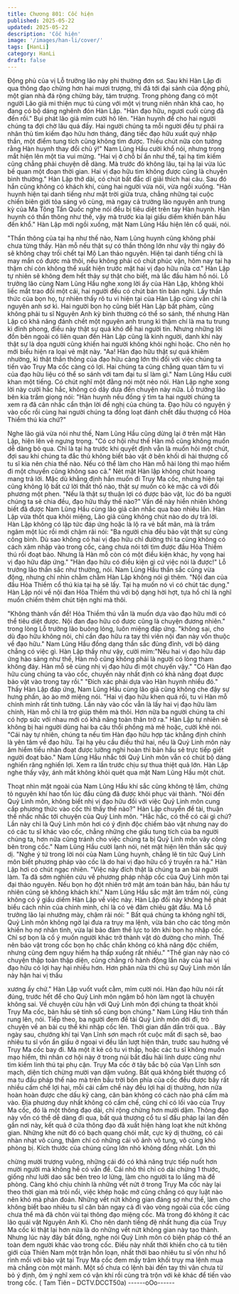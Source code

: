 ```yaml
---
title: Chương 801: Cốc hiện
published: 2025-05-22
updated: 2025-05-22
description: 'Cốc hiện'
image: '/images/han-li/cover/'
tags: [HanLi]
category: HanLi
draft: false
---
```


Động phủ của vị Lỗ trưởng lão này phi thường đơn sơ.
Sau khi Hàn Lập đi qua thông đạo chừng hơn hai mươi trượng,
thì đã tới đại sảnh của động phủ, một gian nhà đá rộng chừng
bảy, tám trượng. Trong phòng đang có một người Lão giả mi thiện
mục tú cùng với một vị trung niên nhân khá cao, họ đang có bộ
dáng nghênh đón Hàn Lập.
"Hàn đạo hữu, ngươi cuối cùng đã đến rồi." Bụi phát lão giả mỉm
cười hô lên.
"Hàn huynh để cho hai người chúng ta đợi chờ lâu quá đấy. Hai
người chúng ta mỗi người đều tự phái ra nhân thủ tìm kiếm đạo
hữu hơn tháng, đáng tiếc đạo hữu xuất quỷ nhập thần, một điểm
tung tích cũng không tìm được. Thiếu chút nữa còn tưởng rằng
Hàn huynh thay đổi chủ ý!" Nam Lũng Hầu cười khổ nói, nhưng
trong mắt hiện lên một tia vui mừng.
"Hai vị ở chỗ bí ẩn như thế, tại hạ tìm kiếm cũng chẳng phải
chuyện dễ dàng. Mà trước đó không lâu, tại hạ lại vừa lúc bế
quan một đoạn thời gian. Hai vị đạo hữu tìm không được cũng là
chuyện bình thường." Hàn Lập thở dài, có chút bất đắc dĩ giải
thích hai câu.
Sau đó hắn cũng không có khách khí, cùng hai người vừa nói,
vừa ngồi xuống.
"Hàn huynh hiện tại danh tiếng như mặt trời giữa trưa, chẳng
những tại cuộc chiến biên giới tỏa sáng vô cùng, mà ngay cả
trưởng lão nguyên anh trung kỳ của Ma Tông Tấn Quốc nghe nói
đều bị tiêu diệt trên tay Hàn huynh. Hàn huynh có thần thông như
thế, vậy mà trước kia lại giấu diếm khiến bản hầu đến khổ." Hàn
Lập mới ngồi xuống, mặt Nam Lũng Hầu hiện lên cổ quái, nói.

"Thần thông của tại hạ như thế nào, Nam Lũng huynh cũng không
phải chưa từng thấy. Hàn mỗ nếu thật sự có thần thông lớn như
vậy thì ngày đó sẽ không chạy trối chết tại Mộ Lan thảo nguyên.
Hiện tại danh tiếng chỉ là may mắn có được mà thôi, nếu không
phải có chút phúc vận, hôm nay tại hạ thậm chí còn không thể
xuất hiện trước mặt hai vị đạo hữu nữa cơ." Hàn Lập tự nhiên sẽ
không đem hết thảy sự thật cho biết, mà lắc đầu hàm hồ nói.
Lỗ trưởng lão cùng Nam Lũng Hầu nghe xong lời ấy của Hàn
Lập, không khỏi liếc mắt trao đổi một cái, hai người đều có chút
bán tín bán nghi.
Lấy thần thức của bọn họ, tự nhiên thấy rõ tu vi hiện tại của Hàn
Lập cũng vẫn chỉ là nguyên anh sơ kì. Hai người bọn họ cũng biết
Hàn Lập bất phàm, cũng không phải tu sĩ Nguyên Anh kỳ bình
thường có thể so sánh, thế nhưng Hàn Lập có khả năng đánh
chết một nguyên anh trung kì thậm chí là ma tu trung kì đỉnh
phong, điều này thật sự quá khó để hai người tin.
Nhưng những lời đồn bên ngoài có liên quan đến Hàn Lập cũng
là kinh người, danh khí này thật sự là dọa người cũng khiến hai
người không khỏi nghi hoặc. Cho nên họ mới biểu hiện ra loại vẻ
mặt này.
"Aa! Hàn đạo hữu thật sự quá khiêm nhường, kì thật thần thông
của đạo hữu càng lớn thì đối với việc chúng ta tiến vào Trụy Ma
cốc càng có lợi. Hai chúng ta cũng chẳng quan tâm tu vi của đạo
hữu liệu có thể so sánh với tam đại tu sĩ làm gì." Nam Lũng Hầu
cười khan một tiếng. Có chút nghĩ một đằng nói một nẻo nói.
Hàn Lập nghe xong lời này cười hắc hắc, không có dây dưa đến
chuyện này nữa.
Lỗ trưởng lão bên kia trầm giọng nói:
"Hàn huynh nếu đồng ý tìm ta hai người chúng ta xem ra đã cân
nhắc cẩn thận lời đề nghị của chúng ta. Đạo hữu có nguyện ý vào
cốc rồi cùng hai người chúng ta đồng loạt đánh chết đầu thượng
cổ Hỏa Thiềm thú kia chứ?"

Nghe lão giả vừa nói như thế, Nam Lũng Hầu cũng dừng lại ở
trên mặt Hàn Lập, hiện lên vẻ ngưng trọng.
"Có cơ hội như thế Hàn mỗ cũng không muốn dễ dàng bỏ qua.
Chỉ là tại hạ trước khi quyết định vẫn là muốn hỏi một chút, đợi
sau khi chúng ta đắc thủ không biết bảo vật ở bên khối di hài
thượng cổ tu sĩ kia nên chia thế nào. Nếu có thể làm cho Hàn mỗ
hài lòng thì mạo hiểm đi một chuyến cũng không sao cả." Nét mặt
Hàn lập không chút hoang mang trả lời.
Mặc dù khẳng định hắn muốn đi Trụy Ma cốc, nhưng hiện tại cũng
không lộ bất cứ lời thất thố nào, thật sự muốn cò kè mặc cả với
đối phương một phen.
"Nếu là thật sự thuận lợi có được bảo vật, lúc đó ba người chúng
ta sẽ chia đều, đạo hữu thấy thế nào?" Vấn đề này hiển nhiên
không biết đã được Nam Lũng Hầu cùng lão giả cân nhắc qua
bao nhiêu lần. Hàn Lập vừa thốt qua khỏi miệng, Lão giả cũng
không chút nào do dự trả lời.
Hàn Lập không có lập tức đáp ứng hoặc là lộ ra vẻ bất mãn, mà
là trầm ngâm một lúc rồi mới chậm rãi nói:
"Ba người chia đều bảo vật thật sự cũng công bình. Dù sao không
có hai vị đạo hữu chỉ đường thì ta cũng không có cách xâm nhập
vào trong cốc, càng chưa nói tới tìm được đầu Hỏa Thiềm thú rồi
đoạt bảo. Nhưng là Hàn mỗ còn có một điều kiện khác, hy vọng
hai vị đạo hữu đáp ứng."
"Hàn đạo hữu có điều kiện gì cứ việc nói là được!" Lỗ trưởng lão
thần sắc như thường, nói.
Nam Lũng Hầu thần sắc cũng vừa động, nhưng chỉ nhìn chằm
chằm Hàn Lập không nói gì thêm.
"Nội đan của đầu Hỏa Thiềm cổ thú kia tại hạ sẽ lấy. Tại hạ muốn
nó vì có chút tác dụng." Hàn Lập nói về nội đan Hỏa Thiềm thú
với bộ dạng hời hợt, tựa hồ chỉ là nghĩ muốn chiếm thêm chút tiện
nghi mà thôi.

"Không thành vấn đề! Hỏa Thiềm thú vẫn là muốn dựa vào đạo
hữu mới có thể tiêu diệt được. Nội đan đạo hữu có được cũng là
chuyện đương nhiên." trong lòng Lỗ trưởng lão buông lỏng, luôn
miệng đáp ứng.
"không sai, cho dù đạo hữu không nói, chỉ cần đạo hữu ra tay thì
viên nội đan này vốn thuộc về đạo hữu." Nam Lũng Hầu đồng
dạng thần sắc đủng đỉnh, với bộ dáng chẳng có việc gì.
Hàn Lập thấy như vậy, cười mỉm:"Nếu hai vị đạo hữu đáp ứng
hào sảng như thế, Hàn mỗ cũng không phải là người có lòng
tham không đáy. Hàn mỗ sẽ cùng nhị vị đạo hữu đi một chuyến
vậy."
"Có Hàn đạo hữu cùng chúng ta vào cốc, chuyến này nhất định
có khả năng đoạt được bảo vật vào trong tay rồi."
"Đích xác phải dựa vào Hàn huynh nhiều đó."
Thấy Hàn Lập đáp ứng, Nam Lũng Hầu cùng lão giả cũng không
che đậy sự hưng phấn, ào ào mở miệng nói.
"Hai vị đạo hữu khen quá rồi, tu vi Hàn mỗ chính mình rất tinh
tường. Lần này vào cốc vẫn là lấy hai vị đạo hữu làm chính, Hàn
mỗ chỉ là trợ giúp thêm mà thôi. Hơn nữa ba người chúng ta chỉ
có hợp sức với nhau mới có khả năng toàn thân trở ra." Hàn Lập
tự nhiên sẽ không bị hai người dùng hai ba câu thổi phồng mà mê
hoặc, cười khẽ nói.
"Cái này tự nhiên, chúng ta nếu tìm Hàn đạo hữu hợp tác khẳng
định chính là yên tâm về đạo hữu. Tại hạ yêu cầu điều thứ hai,
nếu là Quỷ Linh môn này âm hiểm tiểu nhân đoạt được lưỡng
nghi hoàn thì bản hầu sẽ trực tiếp giết người đoạt bảo." Nam Lũng
Hầu nhắc tới Quỷ Linh môn vẫn có chút bộ dáng nghiến răng
nghiến lợi. Xem ra lần trước chịu sự thua thiệt quả lớn.
Hàn Lập nghe thấy vậy, ánh mắt không khỏi quét qua mặt Nam
Lũng Hầu một chút.

Thoạt nhìn mặt ngoài của Nam Lũng Hầu khí sắc cũng không tệ
lắm, chứng tỏ nguyên khí hao tổn lúc đầu cũng đã được khôi
phục vài thành.
"Nói đến Quỷ Linh môn, không biết nhị vị đạo hữu đối với việc
Quỷ Linh môn cung cấp phương thức vào cốc thì thấy thế nào?"
Hàn Lập chuyển đề tài, thuận thế nhấc nhắc tới chuyện của Quỷ
Linh môn.
"Hắc hắc, có thể có cái gì chứ? Lần này chỉ là Quỷ Linh môn hơi
có ý định độc chiếm bảo vật nhưng nay do có các tu sĩ khác vào
cốc, chẳng những che giấu tung tích của ba người chúng ta, hơn
nữa cũng tránh cho việc chúng ta bị Quỷ Linh môn vây công bên
trong cốc." Nam Lũng Hầu cười lạnh nói, nét mặt hiện lên thần
sắc quỷ dị.
"Nghe ý tứ trong lời nói của Nam Lũng huynh, chẳng lẽ tin tức
Quỷ Linh môn biết phương pháp vào cốc là do hai vị đạo hữu cố ý
truyền ra hả." Hàn Lập hơi có chút ngạc nhiên.
"Việc này đích thật là chúng ta an bài người làm. Ta đã sớm
nghiên cứu về phương pháp nhập cốc của Quỷ Linh môn tại đại
thảo nguyên. Nếu bọn họ đột nhiên trở mặt ám toán bản hầu, bản
hầu tự nhiên cũng sẽ không khách khí." Nam Lũng Hầu sắc mặt
âm trầm nói, cũng không có ý giấu diếm Hàn Lập về việc này.
Hàn Lập đối này không hề phát biểu cách nhìn của chính mình,
chỉ là có vẻ đăm chiêu gật đầu.
Mà Lỗ trưởng lão lại nhướng mày, chậm rãi nói:
" Bất quá chúng ta không nghĩ tới, Quỷ Linh môn không ngờ lại
đưa ra trụy ma lệnh, vừa bán cho các tông môn khiến họ nợ nhân
tình, vừa lại bảo đảm thế lực to lớn khi bọn họ nhập cốc. Chỉ sợ
bọn là cố ý muốn người khác trở thành vật dò đường cho mình.
Thế nên bảo vật trong cốc bọn họ chắc chắn không có khả năng
độc chiếm, nhưng cũng đem nguy hiểm hạ thấp xuống rất nhiều."
"Thế gian này nào có chuyện thập toàn thập diện, cũng chẳng rõ
hành động lần này của hai vị đạo hữu có lợi hay hại nhiều hơn.
Hơn phân nửa thì chủ sự Quỷ Linh môn lần này hận hai vị thấu

xương ấy chứ." Hàn Lập vuốt vuốt cằm, mỉm cười nói.
Hàn đạo hữu nói rất đúng, trước hết để cho Quỷ Linh môn ngậm
bồ hòn làm ngọt là chuyện không sai. Về chuyện cừu hận với Quỷ
Linh môn đợi chúng ta thoát khỏi Trụy Ma cốc, bản hầu sẽ tính sổ
cùng bọn chúng." Nam Lũng Hầu tinh thần rung lên, nói.
Tiếp theo, ba người đem đề tài Quỷ Linh môn dời đi, trò chuyện
về an bài cụ thể khi nhập cốc lên.
Thời gian dần dần trôi qua.
. Bảy ngày sau, chướng khí tại Vạn Lĩnh sơn mạch rốt cuộc mất
đi sạch sẽ, bao nhiêu tu sĩ vốn ẩn giấu ở ngoại vi đều lần lượt
hiện thân, trước sau hướng về Trụy Ma cốc bay đi.
Mà một ít kẻ có tu vi thấp, hoặc các tu sĩ không muốn mạo hiểm,
thì nhân cơ hội này ở trong núi bắt đầu hãi linh dược cũng như
tìm kiếm linh thú tại phụ cận.
Trụy Ma cốc ở tây bắc bộ của Vạn Lĩnh sơn mạch, diện tích
chừng mười vạn dặm vuông. Bất quá không biết thượng cổ ma tu
đấu pháp thế nào mà trên bầu trời bốn phía của cốc đều được
bầy rất nhiều cấm chế lợi hại, mỗi cái cấm chế này đều lợi hại dị
thường, hơn nữa hoàn hoàn được che dấu kỹ càng, căn bản
không có cách nào phá cấm mà vào.
Địa phương duy nhất không có cấm chế, cũng chỉ có lối vào của
Trụy Ma cốc, đó là một thông đạo dài, chỉ rộng chừng hơn mười
dặm.
Thông đạo này vốn có thể dễ dàng đi qua, bất quá thượng cổ tu
sĩ đấu pháp lại lan đến gần nơi này, kết quả ở cửa thông đạo đã
xuất hiện hàng loạt khe nứt không gian.
Những khe nứt đó có bạch quang chói mắt, cực kỳ dị thường, có
cái nhàn nhạt vô cùng, thậm chí có những cái vô ảnh vô tung, vô
cùng khó phòng bị.
Kích thước của chúng cũng lớn nhỏ không đồng nhất. Lớn thì

chừng mười trượng vuông, những cái đó có khả năng trực tiếp
nuốt hơn mười người mà không hề có vấn đề. Cái nhỏ thì chỉ có
dài chừng 1 thước, giống như lưỡi dao sắc bén treo lơ lửng, làm
cho người ta lo lắng mà đề phòng.
Càng khó chịu chính là những vết nứt ở trong Trụy Ma cốc này lại
theo thời gian mà trôi nổi, việc khép hoặc mở cũng chẳng có quy
luật nào nên khó mà phán đoán.
Những vết nứt không gian đáng sợ như thế, làm cho không biết
bao nhiêu tu sĩ căn bản ngay cả đi vào vòng ngoài của cốc cũng
chưa thể mà đã chôn vùi tại thông đạo miệng cốc. Mà trong đó
không ít các lão quái vật Nguyên Anh Kì.
Cho nên danh tiếng đệ nhất hung địa của Trụy Ma cốc kì thật lại
hơn nửa là do những vết nứt không gian này tạo thành.
Nhưng lúc này đây bất đồng, nghe nói Quỷ Linh môn có biện
pháp có thể an toàn đem người khác vào trong cốc. Điều này
nhất thời khiến cho cả tu tiên giới của Thiên Nam một trận hỗn
loạn, nhất thời bao nhiêu tu sĩ vốn như hổ rình mồi với bảo vật tại
Trụy Ma cốc đem mấy trăm khối trụy ma lệnh mua mà chẳng còn
một mảnh.
Một số chưa có lệnh bài đến tay thì vãn chưa từ bỏ ý định, ôm ý
nghĩ xem có vận khí rồi cùng trà trộn với kẻ khác để tiến vào trong
cốc.
( Tam Tiên – DCTV.DCCT50a)
------oOo------
